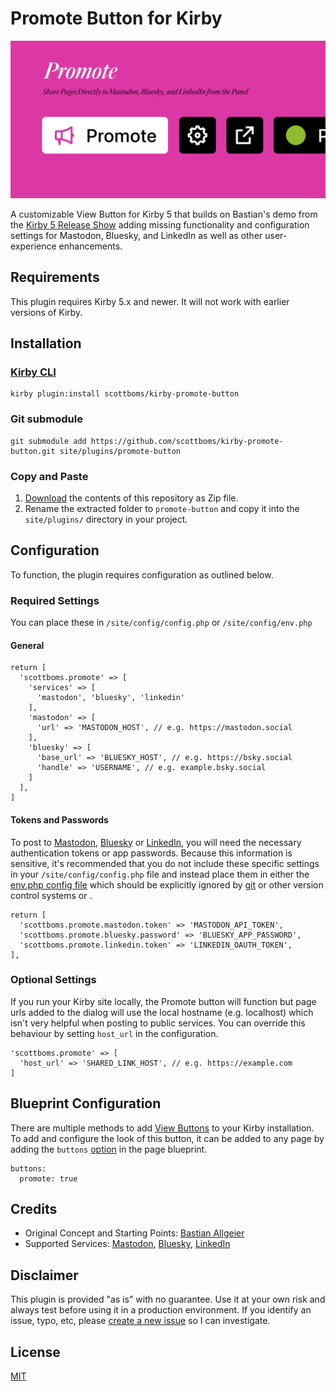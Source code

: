 # Promote Button for Kirby

![Plugin Preview](src/assets/kirby-promote-button.png)

A customizable View Button for Kirby 5 that builds on Bastian's demo from the [Kirby 5 Release Show](https://youtube.com/watch?v=o2xkzqiLEUM) adding missing functionality and configuration settings for Mastodon, Bluesky, and LinkedIn as well as other user-experience enhancements.

## Requirements

This plugin requires Kirby 5.x and newer. It will not work with earlier versions of Kirby.

## Installation

### [Kirby CLI](https://github.com/getkirby/cli)

    kirby plugin:install scottboms/kirby-promote-button

### Git submodule

    git submodule add https://github.com/scottboms/kirby-promote-button.git site/plugins/promote-button

### Copy and Paste

1. [Download](https://github.com/scottboms/kirby-promote-button/archive/master.zip) the contents of this repository as Zip file.
2. Rename the extracted folder to `promote-button` and copy it into the `site/plugins/` directory in your project.

## Configuration

To function, the plugin requires configuration as outlined below.

### Required Settings

You can place these in `/site/config/config.php` or `/site/config/env.php`

#### General

    return [
      'scottboms.promote' => [
        'services' => [
          'mastodon', 'bluesky', 'linkedin'
        ],
        'mastodon' => [
          'url' => 'MASTODON_HOST', // e.g. https://mastodon.social
        ],
        'bluesky' => [
          'base_url' => 'BLUESKY_HOST', // e.g. https://bsky.social
          'handle' => 'USERNAME', // e.g. example.bsky.social‬
        ]
      ],
    ]

#### Tokens and Passwords

To post to [Mastodon](https://mastodon.social/settings/applications), [Bluesky](https://bsky.app/settings/app-passwords) or [LinkedIn](https://linkedin.com/developers/apps), you will need the necessary authentication tokens or app passwords. Because this information is sensitive, it's recommended that you do not include these specific settings in your `/site/config/config.php` file and instead place them in either the [env.php config file](https://getkirby.com/docs/guide/configuration#multi-environment-setup__deployment-configuration) which should be explicitly ignored by [git](https://git-scm.com) or other version control systems or .

    return [
      'scottboms.promote.mastodon.token' => 'MASTODON_API_TOKEN',
      'scottboms.promote.bluesky.password' => 'BLUESKY_APP_PASSWORD',
      'scottboms.promote.linkedin.token' => 'LINKEDIN_OAUTH_TOKEN',
    ],


### Optional Settings

If you run your Kirby site locally, the Promote button will function but page urls added to the dialog will use the local hostname (e.g. localhost) which isn't very helpful when posting to public services. You can override this behaviour by setting `host_url` in the configuration.

    'scottboms.promote' => [
      'host_url' => 'SHARED_LINK_HOST', // e.g. https://example.com
    ]

## Blueprint Configuration

There are multiple methods to add [View Buttons](https://getkirby.com/releases/5/view-buttons) to your Kirby installation. To add and configure the look of this button, it can be added to any page by adding the `buttons` [option](https://getkirby.com/docs/reference/panel/blueprints/page#view-buttons) in the page blueprint.

    buttons:
      promote: true

## Credits

* Original Concept and Starting Points: [Bastian Allgeier](https://github.com/bastianallgeier/)
* Supported Services: [Mastodon](https://mastodon.social), [Bluesky](https://bsky.app), [LinkedIn](https://linkedin.com)


## Disclaimer

This plugin is provided "as is" with no guarantee. Use it at your own risk and always test before using it in a production environment. If you identify an issue, typo, etc, please [create a new issue](/issues/new) so I can investigate.

## License

[MIT](https://opensource.org/licenses/MIT)
